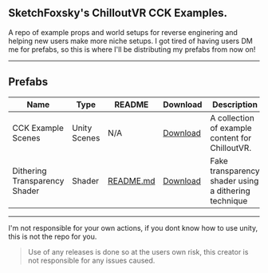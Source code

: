 ## SketchFoxsky's ChilloutVR CCK Examples.
A repo of example props and world setups for reverse enginering and helping new users make more niche setups.
I got tired of having users DM me for prefabs, so this is where I'll be distributing my prefabs from now on!

---

## Prefabs

| Name                  | Type     | README                                          | Download                                                                                                                                | Description                               |
|-----------------------|----------|-------------------------------------------------|-----------------------------------------------------------------------------------------------------------------------------------------|------------------------------------------|
| CCK Example Scenes| Unity Scenes   | N/A | [Download](https://github.com/SketchFoxsky/CVR_Examples/releases/tag/UIPropExample) | A collection of example content for ChilloutVR. |
| Dithering Transparency Shader| Shader| [README.md](https://github.com/SketchFoxsky/CVR_Examples/blob/main/DitheringTransparency/README.md) | [Download](https://github.com/SketchFoxsky/CVR_Examples/releases/tag/DitheringShader) | Fake transparency shader using a dithering technique|
---

I'm not responsible for your own actions, if you dont know how to use unity, this is not the repo for you.

> Use of any releases is done so at the users own risk, this creator is not responsible for any issues caused.
